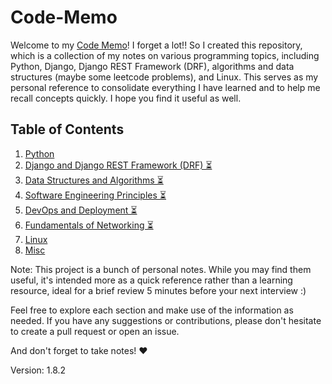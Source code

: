 # Code-Memo

Welcome to my [Code Memo](https://mouhamaddev.github.io/Code-Memo/)! I forget a lot!! So I created this repository, which is a collection of my notes on various programming topics, including Python, Django, Django REST Framework (DRF), algorithms and data structures (maybe some leetcode problems), and Linux. This serves as my personal reference to consolidate everything I have learned and to help me recall concepts quickly. I hope you find it useful as well.

## Table of Contents

1. [Python](/python.md)
2. [Django and Django REST Framework (DRF) ⏳](/django.md)
3. [Data Structures and Algorithms ⏳](/dsa.md)
4. [Software Engineering Principles ⏳](/sep.md)
5. [DevOps and Deployment ⏳](/devops.md)
6. [Fundamentals of Networking ⏳](/networking.md)
7. [Linux](/linux.md)
8. [Misc](/misc.md)

Note: This project is a bunch of personal notes. While you may find them useful, it's intended more as a quick reference rather than a learning resource, ideal for a brief review 5 minutes before your next interview :)

Feel free to explore each section and make use of the information as needed. If you have any suggestions or contributions, please don't hesitate to create a pull request or open an issue.

And don't forget to take notes! ❤️

Version: 1.8.2